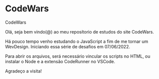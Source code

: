 # CodeWars
CodeWars

Olá, seja bem vindo(@) ao meu reposítorio de estudos do site CodeWars.

Há pouco tempo venho estudando o JavaScript a fim de me tornar um WevDesign.
Iniciando essa série de desafios em 07/06/2022.

Para abrir os arquivos, será necessário vincular os scripts no HTML, ou instalar o Node e a extensão CodeRunner no VSCode.

Agradeço a visita!
